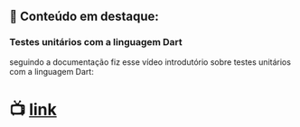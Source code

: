
## :paperclip: Conteúdo em destaque:

### Testes unitários com a linguagem Dart

seguindo a documentação fiz esse vídeo introdutório sobre testes unitários com a linguagem Dart:



# 📺 [link](https://youtu.be/hkOE06mLov4)

